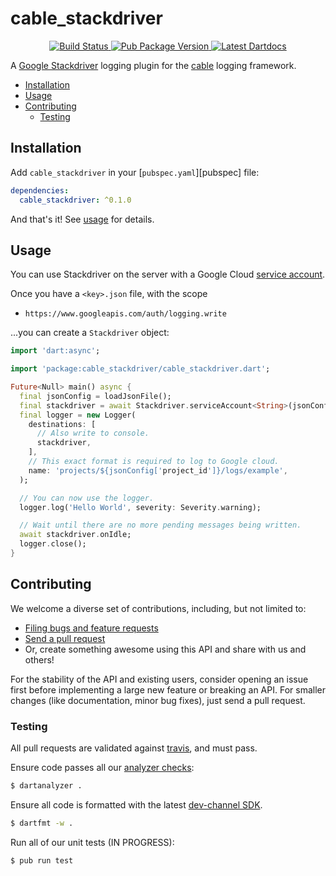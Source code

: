 # cable_stackdriver

<p align="center">
  <a href="https://travis-ci.org/matanlurey/cable_stackdriver">
    <img src="https://travis-ci.org/matanlurey/cable_stackdriver.svg?branch=master" alt="Build Status" />
  </a>
  <a href="https://pub.dartlang.org/packages/cable_stackdriver">
    <img src="https://img.shields.io/pub/v/cable_stackdriver.svg" alt="Pub Package Version" />
  </a>
  <a href="https://www.dartdocs.org/documentation/cable_stackdriver/latest">
    <img src="https://img.shields.io/badge/dartdocs-latest-blue.svg" alt="Latest Dartdocs" />
  </a>
</p>

A [Google Stackdriver][] logging plugin for the [cable] logging framework.

[Google Stackdriver]: https://cloud.google.com/logging 
[cable]: https://pub.dartlang.org/packages/cable

* [Installation](#installation)
* [Usage](#usage)
* [Contributing](#contributing)
  * [Testing](#testing)

## Installation

Add `cable_stackdriver` in your [`pubspec.yaml`][pubspec] file:

```yaml
dependencies:
  cable_stackdriver: ^0.1.0
```

And that's it! See [usage](#usage) for details.

## Usage

You can use Stackdriver on the server with a Google Cloud [service account][].

[service account]: https://cloud.google.com/logging/docs/agent/authorization

Once you have a `<key>.json` file, with the scope
* `https://www.googleapis.com/auth/logging.write`

...you can create a `Stackdriver` object:

```dart
import 'dart:async';

import 'package:cable_stackdriver/cable_stackdriver.dart';

Future<Null> main() async {
  final jsonConfig = loadJsonFile();
  final stackdriver = await Stackdriver.serviceAccount<String>(jsonConfig);
  final logger = new Logger(
    destinations: [
      // Also write to console.
      stackdriver,
    ],
    // This exact format is required to log to Google cloud.
    name: 'projects/${jsonConfig['project_id']}/logs/example',
  );

  // You can now use the logger.
  logger.log('Hello World', severity: Severity.warning);

  // Wait until there are no more pending messages being written.
  await stackdriver.onIdle;
  logger.close();
}
```

## Contributing

We welcome a diverse set of contributions, including, but not limited to:

* [Filing bugs and feature requests][file_an_issue]
* [Send a pull request][pull_request]
* Or, create something awesome using this API and share with us and others!

For the stability of the API and existing users, consider opening an issue
first before implementing a large new feature or breaking an API. For smaller
changes (like documentation, minor bug fixes), just send a pull request.

### Testing

All pull requests are validated against [travis][travis], and must pass.

Ensure code passes all our [analyzer checks][analysis_options]:

```sh
$ dartanalyzer .
```

Ensure all code is formatted with the latest [dev-channel SDK][dev_sdk].

```sh
$ dartfmt -w .
```

Run all of our unit tests (IN PROGRESS):

```sh
$ pub run test
```

[analysis_options]: analysis_options.yaml
[travis]: https://travis-ci.org/
[dev_sdk]: https://www.dartlang.org/install]
[file_an_issue]: https://github.com/matanlurey/cable_stackdriver/issues/new
[pull_request]: https://github.com/matanlurey/cable_stackdriver/pulls
